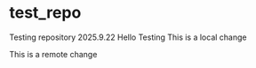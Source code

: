 # test_repo
Testing repository 2025.9.22
Hello
Testing
This is a local change

This is a remote change

